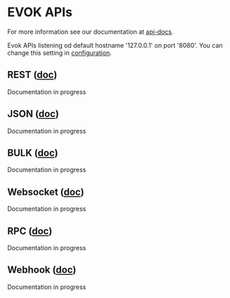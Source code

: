 # EVOK APIs

For more information see our documentation at [api-docs].

Evok APIs listening od default hostname '127.0.0.1' on port '8080'.
You can change this setting in [configuration](./configs/evok_configuration.md).

## REST ([doc](./apis/rest.md))
Documentation in progress

## JSON ([doc](./apis/json.md))
Documentation in progress

## BULK ([doc](./apis/bulk.md))
Documentation in progress

## Websocket ([doc](./apis/websocket.md))
Documentation in progress

## RPC ([doc](./apis/rpc.md))
Documentation in progress

## Webhook ([doc](./apis/webhook.md))
Documentation in progress


[api-docs]:https://kb.unipi.technology/en:sw:02-apis:01-evok:apidoc
